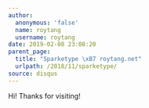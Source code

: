 ```yaml
---
author:
  anonymous: 'false'
  name: roytang
  username: roytang
date: 2019-02-08 23:08:20
parent_page:
  title: "Sparketype \xB7 roytang.net"
  urlpath: /2018/11/sparketype/
source: disqus
---
```


<p>Hi! Thanks for visiting!</p>